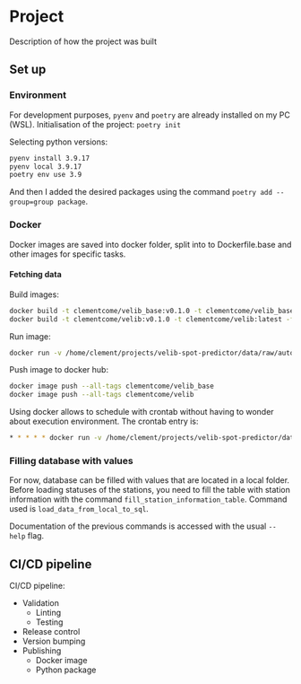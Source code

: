 # Project

Description of how the project was built

## Set up

### Environment

For development purposes, `pyenv` and `poetry` are already installed on my PC (WSL).
Initialisation of the project: `poetry init`

Selecting python versions:
```bash
pyenv install 3.9.17
pyenv local 3.9.17
poetry env use 3.9
```

And then I added the desired packages using the command `poetry add --group=group package`.

### Docker

Docker images are saved into docker folder, split into to Dockerfile.base and other images for specific tasks.

#### Fetching data

Build images:
```bash
docker build -t clementcome/velib_base:v0.1.0 -t clementcome/velib_base:latest  -f docker/Dockerfile.base .
docker build -t clementcome/velib:v0.1.0 -t clementcome/velib:latest -f docker/Dockerfile .
```

Run image:
```bash
docker run -v /home/clement/projects/velib-spot-predictor/data/raw/automated_fetching_v3:/data velib fetch_save_data /data
```

Push image to docker hub:
```bash
docker image push --all-tags clementcome/velib_base
docker image push --all-tags clementcome/velib
```

Using docker allows to schedule with crontab without having to wonder about execution environment. The crontab entry is:
```bash
* * * * * docker run -v /home/clement/projects/velib-spot-predictor/data/raw/automated_fetching_v3:/data velib fetch_save_data /data
```

### Filling database with values
For now, database can be filled with values that are located in a local folder.
Before loading statuses of the stations, you need to fill the table with station information with the command `fill_station_information_table`.
Command used is `load_data_from_local_to_sql`.

Documentation of the previous commands is accessed with the usual `--help` flag.

## CI/CD pipeline

CI/CD pipeline:
- Validation
  - Linting
  - Testing
- Release control
- Version bumping
- Publishing
  - Docker image
  - Python package
